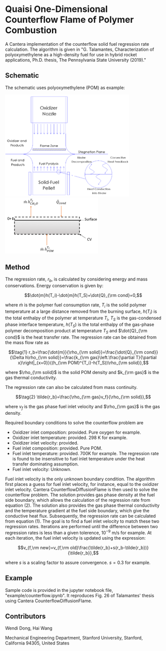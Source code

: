 # Quaisi One-Dimensional Counterflow Flame of Polymer Combustion

A Cantera implementation of the counterflow solid fuel regression rate calculation.  The algorithm is given in "G. Talamantes, Characterization of polyoxymethylene as a high-density fuel for use in hybrid rocket applications, Ph.D. thesis, The Pennsylvania State University (2019)."

## Schematic

The schematic uses polyoxymethylene (POM) as example:

<img src="img/counterflow_expt.png" width="400"/><img src="img/counterflow_schematic.png" width="300"/>

## Method

The regression rate, $r_b$, is calculated by considering energy and mass conservations. Energy conservation is given by:

```math
\dot{m}h(T_i)-\dot{m}h(T_S)+\dot{Q}_{\rm cond}=0,
```

where $\dot{m}$ is the polymer fuel consumption rate, $T_i$ is the solid polymer temperature at a large distance removed from the burning surface, $h(T_i)$ is the total enthalpy of the polymer at temperature $T_i$, $T_S$ is the gas-condensed phase interface temperature, $h(T_S)$ is the total enthalpy of the gas-phase polymer decomposition product at temperature $T_S$ and $\dot{Q}_{\rm cond}$ is the heat transfer rate. The regression rate can be obtained from the mass flow rate as

```math
\tag{1}
r_b=\frac{\dot{m}}{\rho_{\rm solid}}=\frac{\dot{Q}_{\rm cond}}{\Delta h\rho_{\rm solid}}=\frac{k_{\rm gas}\left.\frac{\partial T}{\partial x}\right|_{x=0}}{(h_{\rm POM}^{T_i}-h(T_S))\rho_{\rm solid}},
```

where $\rho_{\rm solid}$ is the solid POM density and $k_{\rm gas}$ is the gas thermal conductivity.

The regression rate can also be calculated from mass continuity.

```math
\tag{2}
\tilde{r_b}=\frac{\rho_{\rm gas}v_f}{\rho_{\rm solid}},
```

where $v_f$ is the gas phase fuel inlet velocity and $\rho_{\rm gas}$ is the gas density.

Required boundary conditions to solve the counterflow problem are
- Oxidizer inlet composition: provided. Pure oxygen for example.
- Oxidizer inlet temperature: provided. 298 K for example.
- Oxidizer inlet velocity: provided.
- Fuel inlet composition: provided. Pure POM.
- Fuel inlet temperature: provided. 700K for example. The regression rate is found to be insensitive to fuel inlet temperature under the heat transfer dominating assumption.
- Fuel inlet velocity: Unknown.

Fuel inlet velocity is the only unknown boundary condition. The algorithm first places a guess for fuel inlet velocity, for instance, equal to the oxidizer inlet velocity. Cantera CounterflowDiffusionFlame is then used to solve the counterflow problem. The solution provides gas phase density at the fuel side boundary, which allows the calculation of the regression rate from equation (2). The solution also provides the gas phase thermal conductivity and the temperature gradient at the fuel side boundary, which give the conductive heat flux. Subsequently, the regression rate can be calculated from equation (1). The goal is to find a fuel inlet velocity to match these two regression rates. Iterations are performed until the difference between two regression rates is less than a given tolerence, $10^{-9}$ m/s for example. At each iteration, the fuel inlet velocity is updated using the expression:

```math
v_{f,\rm new}=v_{f,\rm old}\frac{\tilde{r_b}+s(r_b-\tilde{r_b})}{\tilde{r_b}},
```

where $s$ is a scaling factor to assure convergence. $s=0.3$ for example.

## Example

Sample code is provided in the jupyter notebook file, "example/counterflow.ipynb". It reproduces Fig. 26 of Talamantes' thesis using Cantera CounterflowDiffusionFlame.

## Contributors

Wendi Dong, Hai Wang

Mechanical Engineering Department, Stanford University, Stanford, California 94305, United States

